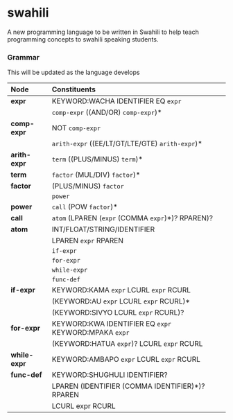 # swahili

A new programming language to be written in Swahili to help teach programming concepts to swahili speaking students.

### Grammar

This will be updated as the language develops

| Node           | Constituents                                          |
| :------------- | :---------------------------------------------------- |
| **expr**       | KEYWORD:WACHA IDENTIFIER EQ `expr`                    |
|                | `comp-expr` ((AND/OR) `comp-expr`)\*                  |
| **comp-expr**  | NOT `comp-expr`                                       |
|                | `arith-expr` ((EE/LT/GT/LTE/GTE) `arith-expr`)\*      |
| **arith-expr** | `term` ((PLUS/MINUS) `term`)\*                        |
| **term**       | `factor` (MUL/DIV) `factor`)\*                        |
| **factor**     | (PLUS/MINUS) `factor`                                 |
|                | `power`                                               |
| **power**      | `call` (POW `factor`)\*                               |
| **call**       | `atom` (LPAREN (`expr` (COMMA `expr`)\*)? RPAREN)?    |
| **atom**       | INT/FLOAT/STRING/IDENTIFIER                           |
|                | LPAREN `expr` RPAREN                                  |
|                | `if-expr`                                             |
|                | `for-expr`                                            |
|                | `while-expr`                                          |
|                | `func-def`                                            |
| **if-expr**    | KEYWORD:KAMA `expr` LCURL `expr` RCURL                |
|                | (KEYWORD:AU `expr` LCURL `expr` RCURL)\*              |
|                | (KEYWORD:SIVYO LCURL `expr` RCURL)?                   |
| **for-expr**   | KEYWORD:KWA IDENTIFIER EQ `expr` KEYWORD:MPAKA `expr` |
|                | (KEYWORD:HATUA `expr`)? LCURL `expr` RCURL            |
| **while-expr** | KEYWORD:AMBAPO `expr` LCURL `expr` RCURL              |
| **func-def**   | KEYWORD:SHUGHULI IDENTIFIER?                          |
|                | LPAREN (IDENTIFIER (COMMA IDENTIFIER)\*)? RPAREN      |
|                | LCURL expr RCURL                                      |
